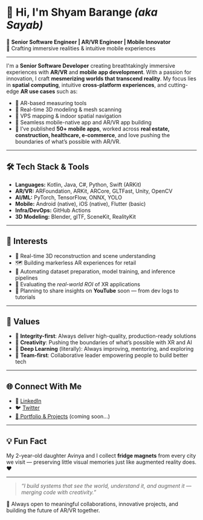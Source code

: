 # 👋 Hi, I'm Shyam Barange *(aka Sayab)*

🚀 **Senior Software Engineer | AR/VR Engineer | Mobile Innovator**  
🎯 Crafting immersive realities & intuitive mobile experiences

---

I'm a **Senior Software Developer** creating breathtakingly immersive experiences with **AR/VR** and **mobile app development**. With a passion for innovation, I craft **mesmerizing worlds that transcend reality**. My focus lies in **spatial computing**, intuitive **cross-platform experiences**, and cutting-edge **AR use cases** such as:

- 📏 AR-based measuring tools
- 🧱 Real-time 3D modeling & mesh scanning
- 🧭 VPS mapping & indoor spatial navigation
- 📲 Seamless mobile-native app and AR/VR app building
- 📱 I’ve published **50+ mobile apps**, worked across **real estate, construction, healthcare, e-commerce**, and love pushing the boundaries of what’s possible with AR/VR.

---

## 🛠 Tech Stack & Tools

- **Languages:** Kotlin, Java, C#, Python, Swift (ARKit)
- **AR/VR:** ARFoundation, ARKit, ARCore, GLTFast, Unity, OpenCV
- **AI/ML:** PyTorch, TensorFlow, ONNX, YOLO
- **Mobile:** Android (native), iOS (native), Flutter (basic)
- **Infra/DevOps:** GitHub Actions
- **3D Modeling:** Blender, glTF, SceneKit, RealityKit

---

## 📌 Interests

- 🧩 Real-time 3D reconstruction and scene understanding
- 🗺️ Building markerless AR experiences for retail
- 🔁 Automating dataset preparation, model training, and inference pipelines
- 🧪 Evaluating the *real-world ROI* of XR applications
- 🎥 Planning to share insights on **YouTube** soon — from dev logs to tutorials

---

## 📖 Values

- 🧭 **Integrity-first**: Always deliver high-quality, production-ready solutions
- 🎨 **Creativity**: Pushing the boundaries of what’s possible with XR and AI
- 🧠 **Deep Learning** (literally): Always improving, mentoring, and exploring
- 🤝 **Team-first**: Collaborative leader empowering people to build better tech

---


## 🌐 Connect With Me

- 🔗 [LinkedIn](https://www.linkedin.com/in/sayab-barange/)
- 🐦 [Twitter](https://x.com/Shyambarange)
- [📁 Portfolio & Projects](#) (coming soon...)

---

## 💡 Fun Fact

My 2-year-old daughter Avinya and I collect **fridge magnets** from every city we visit — preserving little visual memories just like augmented reality does. ❤️

---

> _“I build systems that see the world, understand it, and augment it — merging code with creativity.”_

🙌 Always open to meaningful collaborations, innovative projects, and building the future of AR/VR together.
